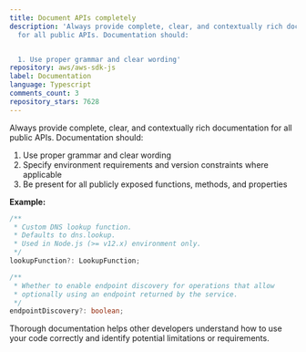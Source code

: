 ```yaml
---
title: Document APIs completely
description: 'Always provide complete, clear, and contextually rich documentation
  for all public APIs. Documentation should:


  1. Use proper grammar and clear wording'
repository: aws/aws-sdk-js
label: Documentation
language: Typescript
comments_count: 3
repository_stars: 7628
---
```


Always provide complete, clear, and contextually rich documentation for all public APIs. Documentation should:

1. Use proper grammar and clear wording
2. Specify environment requirements and version constraints where applicable
3. Be present for all publicly exposed functions, methods, and properties

**Example:**

```typescript
/**
 * Custom DNS lookup function.
 * Defaults to dns.lookup.
 * Used in Node.js (>= v12.x) environment only.
 */
lookupFunction?: LookupFunction;

/**
 * Whether to enable endpoint discovery for operations that allow 
 * optionally using an endpoint returned by the service.
 */
endpointDiscovery?: boolean;
```

Thorough documentation helps other developers understand how to use your code correctly and identify potential limitations or requirements.
